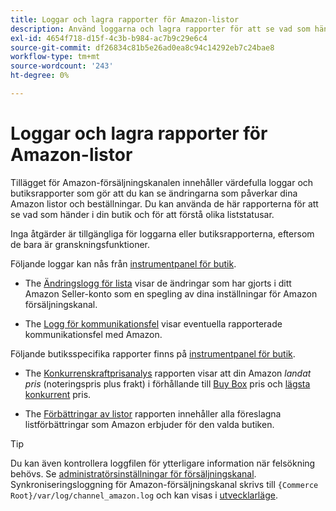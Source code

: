 ```yaml
---
title: Loggar och lagra rapporter för Amazon-listor
description: Använd loggarna och lagra rapporter för att se vad som händer i din Adobe Commerce- eller Magento Open Source-butik och i era Amazon Marketplace-listor.
exl-id: 4654f718-d15f-4c3b-b984-ac7b9c29e6c4
source-git-commit: df26834c81b5e26ad0ea8c94c14292eb7c24bae8
workflow-type: tm+mt
source-wordcount: '243'
ht-degree: 0%

---
```


# Loggar och lagra rapporter för Amazon-listor

Tillägget för Amazon-försäljningskanalen innehåller värdefulla loggar och butiksrapporter som gör att du kan se ändringarna som påverkar dina Amazon listor och beställningar. Du kan använda de här rapporterna för att se vad som händer i din butik och för att förstå olika liststatusar.

Inga åtgärder är tillgängliga för loggarna eller butiksrapporterna, eftersom de bara är granskningsfunktioner.

Följande loggar kan nås från [instrumentpanel för butik](./amazon-store-dashboard.md).

- The [Ändringslogg för lista](./listing-changes-log.md) visar de ändringar som har gjorts i ditt Amazon Seller-konto som en spegling av dina inställningar för Amazon försäljningskanal.

- The [Logg för kommunikationsfel](./communication-errors-log.md) visar eventuella rapporterade kommunikationsfel med Amazon.

Följande butiksspecifika rapporter finns på [instrumentpanel för butik](./amazon-store-dashboard.md).

- The [Konkurrenskraftprisanalys](./competitive-price-analysis.md) rapporten visar att din Amazon _landat pris_ (noteringspris plus frakt) i förhållande till [Buy Box](./buy-box-competitor-pricing.md) pris och [lägsta konkurrent](./lowest-competitor-pricing.md) pris.

- The [Förbättringar av listor](./listing-improvements.md) rapporten innehåller alla föreslagna listförbättringar som Amazon erbjuder för den valda butiken.

>[!TIP]
>
>Du kan även kontrollera loggfilen för ytterligare information när felsökning behövs. Se [administratörsinställningar för försäljningskanal](./sales-channel-settings.md). Synkroniseringsloggning för Amazon-försäljningskanal skrivs till `{Commerce Root}/var/log/channel_amazon.log` och kan visas i [utvecklarläge](https://experienceleague.adobe.com/docs/commerce-admin/systems/tools/developer-tools.html#operation-modes).
